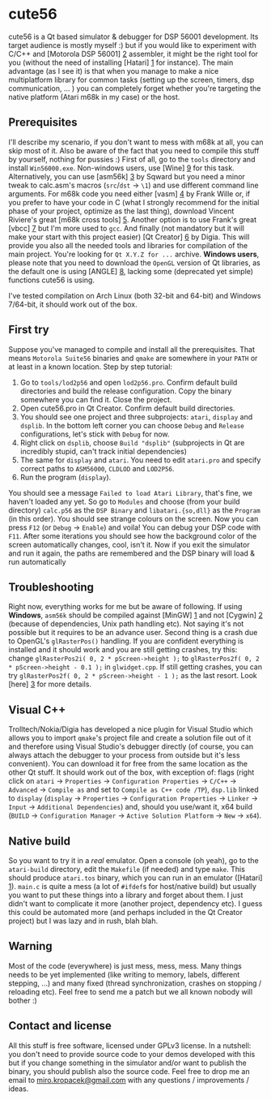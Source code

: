 cute56
======

cute56 is a Qt based simulator &amp; debugger for DSP 56001 development. Its target audience is mostly myself :) but if you would like to experiment with C/C++ and [Motorola DSP 56001] [2] assembler, it might be the right tool for you (without the need of installing [Hatari] [1] for instance). The main advantage (as I see it) is that when you manage to make a nice multiplatform library for common tasks (setting up the screen, timers, dsp communication, ... ) you can completely forget whether you're targeting the native platform (Atari m68k in my case) or the host.

  [1]: http://hatari.tuxfamily.org "Hatari"
  [2]: http://www.freescale.com/webapp/sps/site/prod_summary.jsp?code=DSP56001 "Motorola DSP 56001"

Prerequisites
-------------

I'll describe my scenario, if you don't want to mess with m68k at all, you can skip most of it. Also be aware of the fact that you need to compile this stuff by yourself, nothing for pussies :) First of all, go to the `tools` directory and install `Win56000.exe`. Non-windows users, use [Wine] [9] for this task. Alternatively, you can use [asm56k] [3] by Sqward but you need a minor tweak to calc.asm's macros (`src`/`dst` -> `\1`) and use different command line arguments. For m68k code you need either [vasm] [4] by Frank Wille or, if you prefer to have your code in C (what I strongly recommend for the initial phase of your project, optimize as the last thing), download Vincent Riviere's great [m68k cross tools] [5]. Another option is to use Frank's great [vbcc] [7] but I'm more used to `gcc`. And finally (not mandatory but it will make your start with this project easier) [Qt Creator] [6] by Digia. This will provide you also all the needed tools and libraries for compilation of the main project. You're looking for `Qt X.Y.Z for ...` archive. __Windows users__, please note that you need to download the `OpenGL` version of Qt libraries, as the default one is using [ANGLE] [8], lacking some (deprecated yet simple) functions cute56 is using.

  [3]: https://bitbucket.org/sqward/asm56k "asm56k"
  [4]: http://sun.hasenbraten.de/vasm "vasm"
  [5]: http://vincent.riviere.free.fr/soft/m68k-atari-mint "m68k cross tools"
  [6]: http://qt-project.org/downloads "Qt Creator"
  [7]: http://sun.hasenbraten.de/vbcc "vbcc"
  [8]: https://code.google.com/p/angleproject "ANGLE"
  [9]: http://www.winehq.org "wine"

I've tested compilation on Arch Linux (both 32-bit and 64-bit) and Windows 7/64-bit, it should work out of the box.

First try
---------

Suppose you've managed to compile and install all the prerequisites. That means `Motorola Suite56` binaries and `qmake` are somewhere in your `PATH` or at least in a known location. Step by step tutorial:

  1. Go to `tools/lod2p56` and open `lod2p56.pro`. Confirm default build directories and build the release configuration. Copy the binary somewhere you can find it. Close the project.
  1. Open cute56.pro in Qt Creator. Confirm default build directories.
  2. You should see one project and three subprojects: `atari`, `display` and `dsplib`. In the bottom left corner you can choose `Debug` and `Release` configurations, let's stick with `Debug` for now.
  3. Right click on `dsplib`, choose `Build "dsplib"` (subprojects in Qt are incredibly stupid, can't track initial dependencies)
  4. The same for `display` and `atari`. You need to edit `atari.pro` and specify correct paths to `ASM56000`, `CLDLOD` and `LOD2P56`.
  5. Run the program (`display`).

You should see a message `Failed to load Atari Library`, that's fine, we haven't loaded any yet. So go to `Modules` and choose (from your build directory) `calc.p56` as the `DSP Binary` and `libatari.{so,dll}` as the `Program` (in this order). You should see strange colours on the screen. Now you can press `F12` (or `Debug` -> `Enable`) and voila! You can debug your DSP code with `F11`. After some iterations you should see how the background color of the screen automatically changes, cool, isn't it. Now if you exit the simulator and run it again, the paths are remembered and the DSP binary will load & run automatically

Troubleshooting
---------------
Right now, everything works for me but be aware of following. If using __Windows__, `asm56k` should be compiled against [MinGW] [1] and not [Cygwin] [2] (because of dependencies, Unix path handling etc). Not saying it's not possible but it requires to be an advance user. Second thing is a crash due to OpenGL's `glRasterPos()` handling. If you are confident everything is installed and it should work and you are still getting crashes, try this: change `glRasterPos2i( 0, 2 * pScreen->height );` to `glRasterPos2f( 0, 2 * pScreen->height - 0.1 );` in `glwidget.cpp`. If still getting crashes, you can try `glRasterPos2f( 0, 2 * pScreen->height - 1 );` as the last resort. Look [here] [3] for more details.

  [1]: http://www.mingw.org "MinGW"
  [2]: http://www.cygwin.com "Cygwin"
  [3]: http://www.graphicsgroups.com/6-opengl/7a536eebc180993d.htm "Graphics Groups"

Visual C++
----------

Trolltech/Nokia/Digia has developed a nice plugin for Visual Studio which allows you to import `qmake`'s project file and create a solution file out of it and therefore using Visual Studio's debugger directly (of course, you can always attach the debugger to your process from outside but it's less convenient). You can download it for free from the same location as the other Qt stuff. It should work out of the box, with exception of: flags (right click on `atari` -> `Properties` -> `Configuration Properties` -> `C/C++` -> `Advanced` -> `Compile as` and set to `Compile as C++ code /TP`), `dsp.lib` linked to `display` (`display` -> `Properties` -> `Configuration Properties` -> `Linker` -> `Input` -> `Additional Dependencies`) and, should you use/want it, x64 build (`BUILD` -> `Configuration Manager` -> `Active Solution Platform` -> `New` -> `x64`).

Native build
------------

So you want to try it in a _real_ emulator. Open a console (oh yeah), go to the `atari-build` directory, edit the `Makefile` (if needed) and type `make`. This should produce `atari.tos` binary, which you can run in an emulator ([Hatari] [1]). `main.c` is quite a mess (a lot of `#ifdef`s for host/native build) but usually you want to put these things into a library and forget about them. I just didn't want to complicate it more (another project, dependency etc). I guess this could be automated more (and perhaps included in the Qt Creator project) but I was lazy and in rush, blah blah.

Warning
-------

Most of the code (everywhere) is just mess, mess, mess. Many things needs to be yet implemented (like writing to memory, labels, different stepping, ...) and many fixed (thread synchronization, crashes on stopping / reloading etc). Feel free to send me a patch but we all known nobody will bother :)

Contact and license
-------------------

All this stuff is free software, licensed under GPLv3 license. In a nutshell: you don't need to provide source code to your demos developed with this but if you change something in the simulator and/or want to publish the binary, you should publish also the source code. Feel free to drop me an email to <miro.kropacek@gmail.com> with any questions / improvements / ideas.
